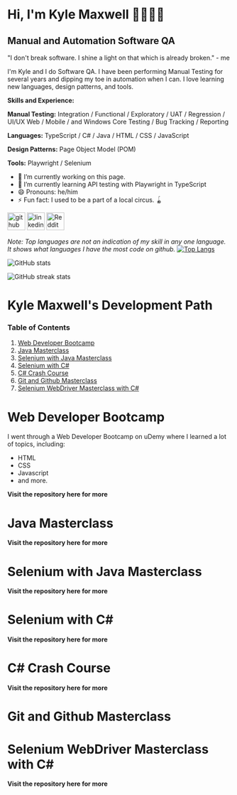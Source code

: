 # Hi, I'm Kyle Maxwell 👋🧑🏻‍💻
## Manual and Automation Software QA
 "I don't break software. I shine a light on that which is already broken." - me
 
I'm Kyle and I do Software QA. I have been performing Manual Testing for several years and dipping my toe in automation when I can. I love learning new languages, design patterns, and tools.

**Skills and Experience:**

**Manual Testing:**  Integration / Functional / Exploratory / UAT / Regression / UI/UX Web / Mobile / and Windows Core Testing / Bug Tracking / Reporting

**Languages:** TypeScript / C# / Java / HTML / CSS / JavaScript

**Design Patterns:** Page Object Model (POM) 

**Tools:** Playwright / Selenium 

- 🔭 I’m currently working on this page. 
- 🌱 I’m currently learning API testing with Playwright in TypeScript 
- 😄 Pronouns: he/him 
- ⚡ Fun fact: I used to be a part of a local circus. 🪀


[<img src='https://cdn.jsdelivr.net/npm/simple-icons@3.0.1/icons/github.svg' alt='github' height='40'>](https://github.com/IAmSweeps)  [<img src='https://cdn.jsdelivr.net/npm/simple-icons@3.0.1/icons/linkedin.svg' alt='linkedin' height='40'>](https://www.linkedin.com/in/kyle-maxwell-5a737477/)  [<img src='https://cdn.jsdelivr.net/npm/simple-icons@3.0.1/icons/reddit.svg' alt='Reddit' height='40'>](https://www.reddit.com/user/i_am_sweeps)  

*Note: Top languages are not an indication of my skill in any one language. It shows what languages I have the most code on github.*
[![Top Langs](https://github-readme-stats.vercel.app/api/top-langs/?username=IAmSweeps)](https://github.com/anuraghazra/github-readme-stats)

![GitHub stats](https://github-readme-stats.vercel.app/api?username=IAmSweeps&show_icons=true)  

![GitHub streak stats](https://streak-stats.demolab.com/?user=IAmSweeps)  

 
# Kyle Maxwell's Development Path

### Table of Contents

1. [Web Developer Bootcamp](https://github.com/IAmSweeps/KyleMaxwell/new/master#web-developer-bootcamp)
1. [Java Masterclass](https://github.com/IAmSweeps/KyleMaxwell/new/master#java-masterclass)
1. [Selenium with Java Masterclass](https://github.com/IAmSweeps/KyleMaxwell/new/master#selenium-with-java-masterclass)
1. [Selenium with C#](https://github.com/IAmSweeps/KyleMaxwell/new/master#selenium-with-csharp)
1. [C# Crash Course](https://github.com/IAmSweeps/KyleMaxwell/new/master#c-crash-course)
1. [Git and Github Masterclass](https://github.com/IAmSweeps/KyleMaxwell/new/master#git-and-github-masterclass)
1. [Selenium WebDriver Masterclass with C#](https://github.com/IAmSweeps/KyleMaxwell/new/master#selenium-webdriver-masterclass-with-csharp)

# Web Developer Bootcamp

I went through a Web Developer Bootcamp on uDemy where I learned a lot of topics, including:
- HTML
- CSS
- Javascript
- and more.

**Visit the repository here for more**

# Java Masterclass

**Visit the repository here for more**

# Selenium with Java Masterclass

**Visit the repository here for more**

# Selenium with C#

**Visit the repository here for more**

# C# Crash Course

**Visit the repository here for more**

# Git and Github Masterclass

# Selenium WebDriver Masterclass with C#

**Visit the repository here for more**
